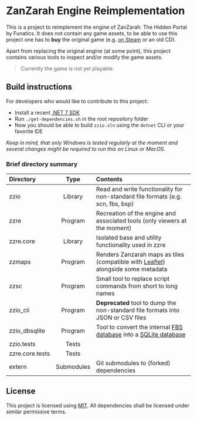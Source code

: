 # ZanZarah Engine Reimplementation

This is a project to reimplement the engine of ZanZarah: The Hidden Portal by Funatics. It does not contain any game assets, to be able to use this project one has to **buy** the original game (e.g. [on Steam](https://store.steampowered.com/app/384570/Zanzarah_The_Hidden_Portal/) or an old CD).

Apart from replacing the original engine (at some point), this project contains various tools to inspect and/or modify the game assets.

> Currently the game is not yet playable.

## Build instructions

For developers who would like to contribute to this project:

  - Install a recent [.NET 7 SDK](https://dotnet.microsoft.com/en-us/download)
  - Run `./get-dependencies.sh` in the root repository folder
  - Now you should be able to build `zzio.sln` using the `dotnet` CLI or your favorite IDE

*Keep in mind, that only Windows is tested regularly at the moment and several changes might be required to run this on Linux or MacOS.*

### Brief directory summary

| Directory | Type    | Contents |
|:----------|:-------:|:---------|
| zzio      | Library | Read and write functionality for non-standard file formats (e.g. scn, fbs, bsp) |
| zzre      | Program | Recreation of the engine and associated tools (only viewers at the moment) |
| zzre.core | Library | Isolated base and utility functionality used in zzre |
| zzmaps    | Program | Renders Zanzarah maps as tiles (compatible with [Leaflet](https://leafletjs.com)) alongside some metadata |
| zzsc      | Program | Small tool to replace script commands from short to long names |
| zzio_cli  | Program | **Deprecated** tool to dump the non-standard file formats into JSON or CSV files |
| zzio_dbsqlite | Program | Tool to convert the internal [FBS database](https://helco.github.io/zzdocs/resources/FBS/) into a [SQLite database](https://www.sqlite.org/index.html) |
| zzio.tests | Tests | |
| zzre.core.tests | Tests | |
| extern | Submodules | Git submodules to (forked) dependencies |

## License

This project is licensed using [MIT](https://opensource.org/licenses/MIT).
All dependencies shall be licensed under similar permissive terms.
